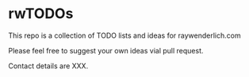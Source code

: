 # rwTODOs

This repo is a collection of TODO lists and ideas for raywenderlich.com

Please feel free to suggest your own ideas vial pull request.

Contact details are XXX.
